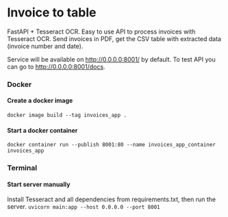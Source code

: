 # Invoice to table
FastAPI + Tesseract OCR. Easy to use API to process invoices with Tesseract OCR. Send invoices in PDF, get the CSV table with extracted data (invoice number and date).

Service will be available on http://0.0.0.0:8001/ by default. To test API you can go to http://0.0.0.0:8001/docs.


### Docker

#### Create a docker image
`docker image build --tag invoices_app .`

#### Start a docker container
`docker container run --publish 8001:80 --name invoices_app_container invoices_app`


### Terminal
#### Start server manually
Install Tesseract and all dependencies from requirements.txt, then run the server.
`uvicorn main:app --host 0.0.0.0 --port 8001`

